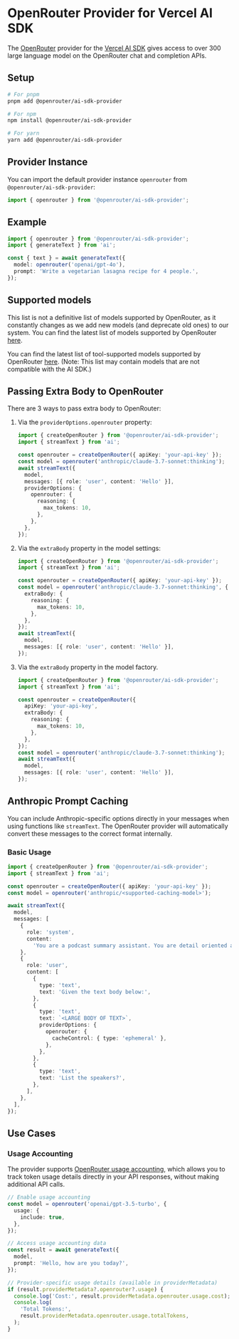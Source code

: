 # OpenRouter Provider for Vercel AI SDK

The [OpenRouter](https://openrouter.ai/) provider for the [Vercel AI SDK](https://sdk.vercel.ai/docs) gives access to over 300 large language model on the OpenRouter chat and completion APIs.

## Setup

```bash
# For pnpm
pnpm add @openrouter/ai-sdk-provider

# For npm
npm install @openrouter/ai-sdk-provider

# For yarn
yarn add @openrouter/ai-sdk-provider
```

## Provider Instance

You can import the default provider instance `openrouter` from `@openrouter/ai-sdk-provider`:

```ts
import { openrouter } from '@openrouter/ai-sdk-provider';
```

## Example

```ts
import { openrouter } from '@openrouter/ai-sdk-provider';
import { generateText } from 'ai';

const { text } = await generateText({
  model: openrouter('openai/gpt-4o'),
  prompt: 'Write a vegetarian lasagna recipe for 4 people.',
});
```

## Supported models

This list is not a definitive list of models supported by OpenRouter, as it constantly changes as we add new models (and deprecate old ones) to our system. You can find the latest list of models supported by OpenRouter [here](https://openrouter.ai/models).

You can find the latest list of tool-supported models supported by OpenRouter [here](https://openrouter.ai/models?order=newest&supported_parameters=tools). (Note: This list may contain models that are not compatible with the AI SDK.)

## Passing Extra Body to OpenRouter

There are 3 ways to pass extra body to OpenRouter:

1. Via the `providerOptions.openrouter` property:

   ```typescript
   import { createOpenRouter } from '@openrouter/ai-sdk-provider';
   import { streamText } from 'ai';

   const openrouter = createOpenRouter({ apiKey: 'your-api-key' });
   const model = openrouter('anthropic/claude-3.7-sonnet:thinking');
   await streamText({
     model,
     messages: [{ role: 'user', content: 'Hello' }],
     providerOptions: {
       openrouter: {
         reasoning: {
           max_tokens: 10,
         },
       },
     },
   });
   ```

2. Via the `extraBody` property in the model settings:

   ```typescript
   import { createOpenRouter } from '@openrouter/ai-sdk-provider';
   import { streamText } from 'ai';

   const openrouter = createOpenRouter({ apiKey: 'your-api-key' });
   const model = openrouter('anthropic/claude-3.7-sonnet:thinking', {
     extraBody: {
       reasoning: {
         max_tokens: 10,
       },
     },
   });
   await streamText({
     model,
     messages: [{ role: 'user', content: 'Hello' }],
   });
   ```

3. Via the `extraBody` property in the model factory.

   ```typescript
   import { createOpenRouter } from '@openrouter/ai-sdk-provider';
   import { streamText } from 'ai';

   const openrouter = createOpenRouter({
     apiKey: 'your-api-key',
     extraBody: {
       reasoning: {
         max_tokens: 10,
       },
     },
   });
   const model = openrouter('anthropic/claude-3.7-sonnet:thinking');
   await streamText({
     model,
     messages: [{ role: 'user', content: 'Hello' }],
   });
   ```

## Anthropic Prompt Caching

You can include Anthropic-specific options directly in your messages when using functions like `streamText`. The OpenRouter provider will automatically convert these messages to the correct format internally.

### Basic Usage

```typescript
import { createOpenRouter } from '@openrouter/ai-sdk-provider';
import { streamText } from 'ai';

const openrouter = createOpenRouter({ apiKey: 'your-api-key' });
const model = openrouter('anthropic/<supported-caching-model>');

await streamText({
  model,
  messages: [
    {
      role: 'system',
      content:
        'You are a podcast summary assistant. You are detail oriented and critical about the content.',
    },
    {
      role: 'user',
      content: [
        {
          type: 'text',
          text: 'Given the text body below:',
        },
        {
          type: 'text',
          text: `<LARGE BODY OF TEXT>`,
          providerOptions: {
            openrouter: {
              cacheControl: { type: 'ephemeral' },
            },
          },
        },
        {
          type: 'text',
          text: 'List the speakers?',
        },
      ],
    },
  ],
});
```

## Use Cases

### Usage Accounting

The provider supports [OpenRouter usage accounting](https://openrouter.ai/docs/use-cases/usage-accounting), which allows you to track token usage details directly in your API responses, without making additional API calls.

```typescript
// Enable usage accounting
const model = openrouter('openai/gpt-3.5-turbo', {
  usage: {
    include: true,
  },
});

// Access usage accounting data
const result = await generateText({
  model,
  prompt: 'Hello, how are you today?',
});

// Provider-specific usage details (available in providerMetadata)
if (result.providerMetadata?.openrouter?.usage) {
  console.log('Cost:', result.providerMetadata.openrouter.usage.cost);
  console.log(
    'Total Tokens:',
    result.providerMetadata.openrouter.usage.totalTokens,
  );
}
```
